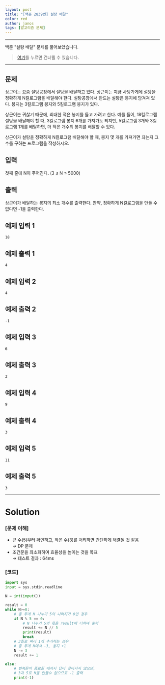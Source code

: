 ```yaml
---
layout: post
title: "[백준 2839번] 설탕 배달"
color: red
author: janos
tags: [알고리즘 문제]
---
```


---

백준 "설탕 배달" 문제를 풀어보았습니다.

> [여기](#solution)를 누르면 건너뛸 수 있습니다.

---

## 문제

상근이는 요즘 설탕공장에서 설탕을 배달하고 있다. 상근이는 지금 사탕가게에 설탕을 정확하게 N킬로그램을 배달해야 한다. 설탕공장에서 만드는 설탕은 봉지에 담겨져 있다. 봉지는 3킬로그램 봉지와 5킬로그램 봉지가 있다.

상근이는 귀찮기 때문에, 최대한 적은 봉지를 들고 가려고 한다. 예를 들어, 18킬로그램 설탕을 배달해야 할 때, 3킬로그램 봉지 6개를 가져가도 되지만, 5킬로그램 3개와 3킬로그램 1개를 배달하면, 더 적은 개수의 봉지를 배달할 수 있다.

상근이가 설탕을 정확하게 N킬로그램 배달해야 할 때, 봉지 몇 개를 가져가면 되는지 그 수를 구하는 프로그램을 작성하시오.

## 입력

첫째 줄에 N이 주어진다. (3 ≤ N ≤ 5000)

## 출력

상근이가 배달하는 봉지의 최소 개수를 출력한다. 만약, 정확하게 N킬로그램을 만들 수 없다면 -1을 출력한다.

## 예제 입력 1

```
18
```

## 예제 출력 1

```
4
```

## 예제 입력 2

```
4
```

## 예제 출력 2

```
-1
```

## 예제 입력 3

```
6
```

## 예제 출력 3

```
2
```

## 예제 입력 4

```
9
```

## 예제 출력 4

```
3
```

## 예제 입력 5

```
11
```

## 예제 출력 5

```
3
```

---

# Solution

### [문제 이해]

- 큰 수(5)부터 확인하고, 작은 수(3)를 처리하면 간단하게 해결될 것 같음  
→ DP 문제
- 조건문을 최소화하여 효율성을 높이는 것을 목표   
→ 테스트 결과 : 64ms

### [코드]

```python
import sys
input = sys.stdin.readline

N = int(input())

result = 0
while N>=0:
    # 총 무게 N 나누기 5의 나머지가 0인 경우
    if N % 5 == 0:
        # N 나누기 5의 몫을 result에 더하여 출력
        result += N // 5
        print(result)
        break
    # 3킬로 짜리 1개 추가하는 경우
    # 총 무게 N에서 -3, 봉지 +1
    N -= 3
    result += 1

else:
    # 반복문이 종료될 때까지 답이 찾아지지 않으면,
    # 3과 5로 N을 만들수 없으므로 -1 출력
    print(-1)
```